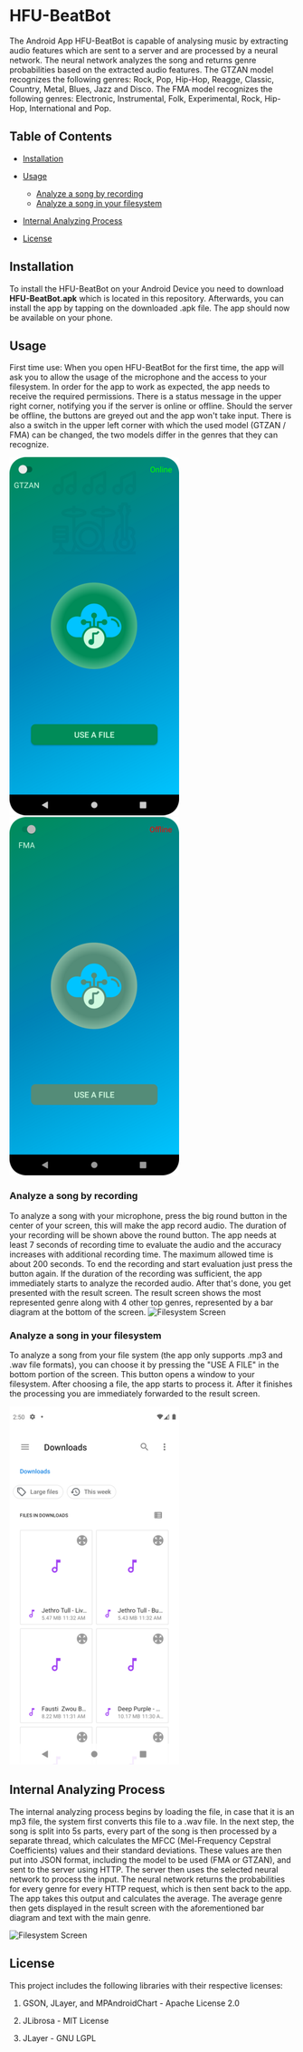 # HFU-BeatBot


The Android App HFU-BeatBot is capable of analysing music by extracting audio features which are sent to a server and are processed by a neural network. The neural network analyzes the song and returns genre probabilities based on the extracted audio features.
The GTZAN model recognizes the following genres: Rock, Pop, Hip-Hop, Reagge, Classic, Country, Metal, Blues, Jazz and Disco. 
The FMA model recognizes the following genres: Electronic, Instrumental, Folk, Experimental, Rock, Hip-Hop, International and Pop.


## Table of Contents

- [Installation](#installation)
- [Usage](#usage)

	- [Analyze a song by recording](#analyze-a-song-by-recording)
	- [Analyze a song in your filesystem](#analyze-a-song-in-your-filesystem)

- [Internal Analyzing Process](#internal-analyzing-process)
- [License](#license)


## Installation

To install the HFU-BeatBot on your Android Device you need to download **HFU-BeatBot.apk** which is located in this repository. Afterwards, you can install the app by tapping on the downloaded .apk file. The app should now be available on your phone.

## Usage


First time use: When you open HFU-BeatBot for the first time, the app will ask you to allow the usage of the microphone and the access to your filesystem. In order for the app to work as expected, the app needs to receive the required permissions. 
There is a status message in the upper right corner, notifying you if the server is online or offline. Should the server be offline, the buttons are greyed out and the app won't take input. There is also a switch in the upper left corner with which the used model (GTZAN / FMA) can be changed, the two models differ in the genres that they can recognize.

![Main Screen](Documentation/Screenshots/Screenshot_Main_Screen_Online_GTZAN.png)
![Main Screen](Documentation/Screenshots/Screenshot_MainScreen_Offline_FMA.png)

### Analyze a song by recording

To analyze a song  with your microphone, press the big round button in the center of your screen, this will make the app record audio. The duration of your recording will be shown above the round button. The app needs at least 7 seconds of recording time to evaluate the audio and the accuracy increases with additional recording time. The maximum allowed time is about 200 seconds.
To end the recording and start evaluation just press the button again. If the duration of the recording was sufficient, the app immediately starts to analyze the recorded audio. After that's done, you get presented with the result screen. The result screen shows the most represented genre along with 4 other top genres, represented by a bar diagram at the bottom of the screen.
![Filesystem Screen](Documentation/Screenshot_Recording.png)



### Analyze a song in your filesystem

To analyze a song from your file system (the app only supports .mp3 and .wav file formats), you can choose it by pressing the "USE A FILE" in the bottom portion of the screen. This button opens a window to your filesystem. After choosing a file, the app starts to process it. After it finishes the processing you are immediately forwarded to the result screen.

![Filesystem Screen](Documentation/Screenshots/Screenshot_Filesystem.png)

## Internal Analyzing Process

The internal analyzing process begins by loading the file, in case that it is an mp3 file, the system first converts this file to a .wav file. In the next step, the song is split into 5s parts, every part of the song is then processed by a separate thread, which calculates the MFCC (Mel-Frequency Cepstral Coefficients) values and their standard deviations. These values are then put into JSON format, including the model to be used (FMA or GTZAN), and sent to the server using HTTP. The server then uses the selected neural network to process the input. The neural network returns the probabilities for every genre for every HTTP request, which is then sent back to the app. The app takes this output and calculates the average. The average genre then gets displayed in the result screen with the aforementioned bar diagram and text with the main genre.


![Filesystem Screen](Documentation/Screenshot_Result.png)

## License

This project includes the following libraries with their respective licenses:

1. GSON, JLayer, and MPAndroidChart - Apache License 2.0

2. JLibrosa - MIT License

3. JLayer - GNU LGPL

